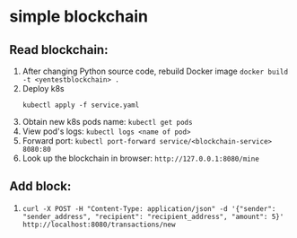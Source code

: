 # simple blockchain

## Read blockchain:

1. After changing Python source code,
   rebuild Docker image `docker build -t <yentestblockchain> .`
2. Deploy k8s
   ```kubectl apply -f deployment.yaml
   kubectl apply -f service.yaml
   ```
3. Obtain new k8s pods name: `kubectl get pods`
4. View pod's logs: `kubectl logs <name of pod>`
5. Forward port: `kubectl port-forward service/<blockchain-service> 8080:80`
6. Look up the blockchain in browser: `http://127.0.0.1:8080/mine`

## Add block:

1. `curl -X POST -H "Content-Type: application/json" -d '{"sender": "sender_address", "recipient": "recipient_address", "amount": 5}' http://localhost:8080/transactions/new
`
